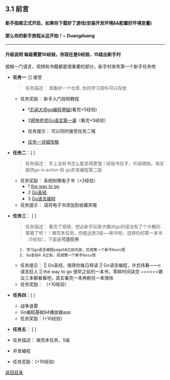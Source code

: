 ## 3.1 前言
#### 新手指南正式开启，如果你下载好了游戏(安装开发环境&&配置好环境变量)

#### 那么你的新手旅程从这开始！~ Duangduang
---------------

#### 升级说明 每级需要10经验，你现在是0经验，15级出新手村
接触一门语言，视频和书籍都是很重要的部分，新手村发布第一个新手任务啦

- **任务一** :[] 接受
  > 任务描述： 准备好一个仓库, 你的学习资料可以存放
  - 任务奖励： 新手入门视频教程 
     - 1[无闻大师go编程基础](https://github.com/Unknwon/go-fundamental-programming)(看完+5经验)
     - 2[郝林老师Go语言第一课](https://www.imooc.com/learn/345)（看完+5经验）
     
    - 任务提示： 可以同时接受任务二哦  
    -  [任务一详细攻略](3.1.1.md)
- **任务二**：[ ] 
   >任务描述： 手上没有书怎么能变得更强！经验书在手，升级贼快。淘宝提供go in action 和 go并发编程第二版
  - 任务奖励： 系统附赠电子书（+2经验）
      - 1 [the way to go](https://github.com/Unknwon/the-way-to-go_ZH_CN)
      - 2 [Go圣经](https://books.studygolang.com/gopl-zh/ch1/ch1-02.html)
      - 3 [Go语言编程](http://vdisk.weibo.com/s/fBR30EqBY7a)
  - 任务提示： 请将电子书添加到收藏夹哦
 
- **任务三**： [ ]

 	>任务描述： 看完了视频，想必新手玩家大概对go的语法有了个大概的掌握了吧！！做完本任务，你能达到3级~~刷书啦，选择你的第一本书（5经验），下面是**可选任务**
 
		 1. 学习go语言编程page50之前内容，完成第一个新手boss怪
		 2. Go圣经4.6之前，完成第一个新手boss怪
   - 任务提示： || Go圣经，值得你每日拜读 || Go语言编程，许式伟著——c语言狂人 || the way to go 很早之前的一本书，零碎时间读完 ======建议三本都看看吧，其实看完一本再刷另一本很快
   - 任务奖励： （+10经验）
 
- **任务四**：[ ] 
  - 战争迷雾
  - Go编程基础94播放器app 
  - 任务奖励：(+10经验)
- **任务五**： [ ]
 - 任务描述： 做完本任务，5级
  - 并发编程
  - 任务奖励：(+10经验)
  
  [返回目录](https://github.com/xiaoheigou/GoOOTNV/blob/master/eBook/directory.md)
  

